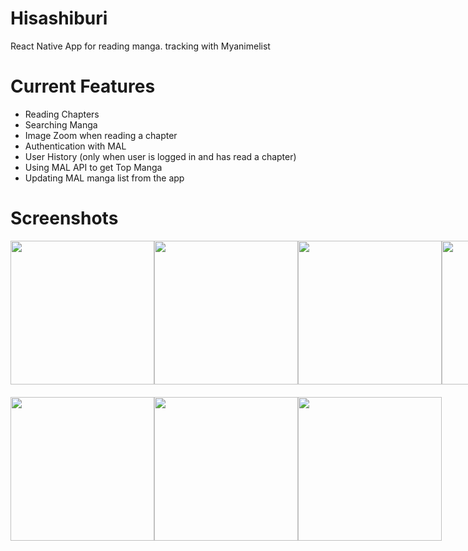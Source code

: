 # Hisashiburi

React Native App for reading manga. tracking with Myanimelist

# Current Features

- Reading Chapters
- Searching Manga
- Image Zoom when reading a chapter
- Authentication with MAL
- User History (only when user is logged in and has read a chapter)
- Using MAL API to get Top Manga
- Updating MAL manga list from the app

# Screenshots

<div style="display: grid;
grid-template-columns: repeat(4, 1fr);
grid-template-rows: repeat(2, 1fr);
grid-row-gap: 20px;
">
  <img src="https://i.ibb.co/fksjZYr/Homepage.jpg" width="230px"/> 
  <img src="https://i.ibb.co/GvMzZvq/Top-Manga-Page.jpg" width="230px"/> 
  <img src="https://i.ibb.co/sRYTkBK/Log-In-Page.jpg" width="230px" /> 
  <img src="https://i.ibb.co/FBmDpTg/Profile-Page.jpg" width="230px"/> 
  <img src="https://i.ibb.co/bPx6yNB/Manga-Details.jpg" width="230px"/> 
  <img src="https://i.ibb.co/QXsFKDY/Chapter-Page.jpg" width="230px"/>
  <img src="https://i.ibb.co/BCzM0fT/Screenshot-20220507-023900-Hisashiburi.jpg" width="230px"/> 
  </div>
<br/>
